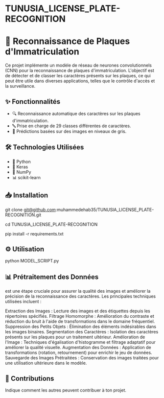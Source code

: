 # TUNUSIA_LICENSE_PLATE-RECOGNITION
# 🚗 Reconnaissance de Plaques d'Immatriculation

Ce projet implémente un modèle de réseau de neurones convolutionnels (CNN) pour la reconnaissance de plaques d'immatriculation.
L'objectif est de détecter et de classer les caractères présents sur les plaques, 
ce qui peut être utile dans diverses applications, telles que le contrôle d'accès et la surveillance.

## ✨ Fonctionnalités

- 🔍 Reconnaissance automatique des caractères sur les plaques d'immatriculation.
- 🔤 Prise en charge de 29 classes différentes de caractères.
- 📸 Prédictions basées sur des images en niveaux de gris.

## 🛠️ Technologies Utilisées

- 🐍 Python
- 🔷 Keras
- 🔢 NumPy
- 📊 scikit-learn

## 📥 Installation
git clone git@github.com:muhammedehab35/TUNUSIA_LICENSE_PLATE-RECOGNITION.git

cd TUNUSIA_LICENSE_PLATE-RECOGNITION

pip install -r requirements.txt


## ⚙️ Utilisation
python MODEL_SCRIPT.py


## 📊 Prétraitement des Données
est une étape cruciale pour assurer la qualité des images et améliorer la précision de la reconnaissance des caractères. Les principales techniques utilisées incluent :

Extraction des Images :
Lecture des images et des étiquettes depuis les répertoires spécifiés.
Filtrage Homomorphe :
Amélioration du contraste et réduction du bruit à l'aide de transformations dans le domaine fréquentiel.
Suppression des Petits Objets :
Élimination des éléments indésirables dans les images binaires.
Segmentation des Caractères :
Isolation des caractères présents sur les plaques pour un traitement ultérieur.
Amélioration de l'Image :
Techniques d'égalisation d'histogramme et filtrage adaptatif pour améliorer la qualité visuelle.
Augmentation des Données : 
Application de transformations (rotation, retournement) pour enrichir le jeu de données.
Sauvegarde des Images Prétraitées : 
Conservation des images traitées pour une utilisation ultérieure dans le modèle.



## 🤝 Contributions
Indique comment les autres peuvent contribuer à ton projet.
